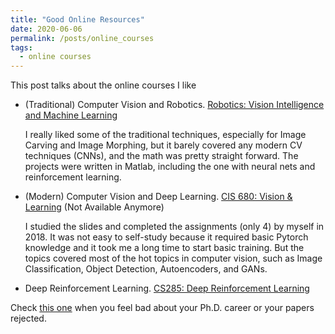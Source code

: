 ```yaml
---
title: "Good Online Resources"
date: 2020-06-06
permalink: /posts/online_courses
tags:
  - online courses
---
```


This post talks about the online courses I like

* (Traditional) Computer Vision and Robotics. [Robotics: Vision Intelligence and Machine Learning](https://www.edx.org/course/robotics-vision-intelligence-and-machine-learning)

  I really liked some of the traditional techniques, especially for Image Carving and Image Morphing, but it barely covered any modern CV techniques (CNNs), and the math was pretty straight forward. The projects were written in Matlab, including the one with neural nets and reinforcement learning.

* (Modern) Computer Vision and Deep Learning. [CIS 680: Vision & Learning](https://fling.seas.upenn.edu/~cis680/wiki/index.php?title=Lectures) (Not Available Anymore)

  I studied the slides and completed the assignments (only 4) by myself in 2018. It was not easy to self-study because it required basic Pytorch knowledge and it took me a long time to start basic training. But the topics covered most of the hot topics in computer vision, such as Image Classification, Object Detection, Autoencoders, and GANs.
  
* Deep Reinforcement Learning. [CS285: Deep Reinforcement Learning](http://rail.eecs.berkeley.edu/deeprlcourse/)


Check [this one](https://youtu.be/uxYpJ5mMKx0) when you feel bad about your Ph.D. career or your papers rejected.
